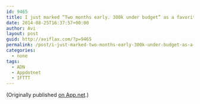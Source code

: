 ```yaml
---
id: 9465
title: I just marked “Two months early. 300k under budget” as a favorite in Readability. http://www.readability.com/articles/cm23vohx
date: 2014-08-25T16:37:57+00:00
author: Avi
layout: post
guid: http://aviflax.com/?p=9465
permalink: /post/i-just-marked-two-months-early-300k-under-budget-as-a-favorite-in-readability-httpwww-readability-comarticlescm23vohx/
categories:
  - none
tags:
  - ADN
  - Appdotnet
  - IFTTT
---
```

(Originally published [on App.net](http://alpha.app.net/aviflax/post/37414018).)